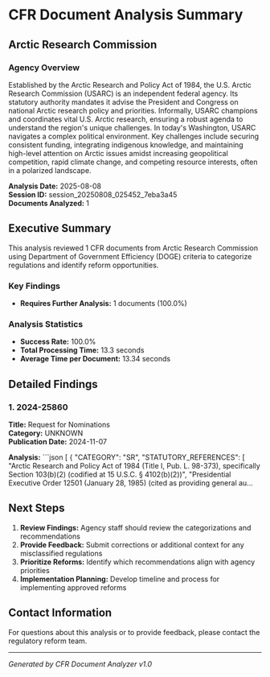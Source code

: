 # CFR Document Analysis Summary
## Arctic Research Commission

### Agency Overview
Established by the Arctic Research and Policy Act of 1984, the U.S. Arctic Research Commission (USARC) is an independent federal agency. Its statutory authority mandates it advise the President and Congress on national Arctic research policy and priorities. Informally, USARC champions and coordinates vital U.S. Arctic research, ensuring a robust agenda to understand the region's unique challenges. In today's Washington, USARC navigates a complex political environment. Key challenges include securing consistent funding, integrating indigenous knowledge, and maintaining high-level attention on Arctic issues amidst increasing geopolitical competition, rapid climate change, and competing resource interests, often in a polarized landscape.

**Analysis Date:** 2025-08-08  
**Session ID:** session_20250808_025452_7eba3a45  
**Documents Analyzed:** 1

## Executive Summary

This analysis reviewed 1 CFR documents from Arctic Research Commission using Department of Government Efficiency (DOGE) criteria to categorize regulations and identify reform opportunities.

### Key Findings

- **Requires Further Analysis:** 1 documents (100.0%)

### Analysis Statistics

- **Success Rate:** 100.0%
- **Total Processing Time:** 13.3 seconds
- **Average Time per Document:** 13.34 seconds

## Detailed Findings

### 1. 2024-25860

**Title:** Request for Nominations  
**Category:** UNKNOWN  
**Publication Date:** 2024-11-07

**Analysis:** ```json
[
  {
    "CATEGORY": "SR",
    "STATUTORY_REFERENCES": [
      "Arctic Research and Policy Act of 1984 (Title I, Pub. L. 98-373), specifically Section 103(b)(2) (codified at 15 U.S.C. § 4102(b)(2))",
      "Presidential Executive Order 12501 (January 28, 1985) (cited as providing general au...

## Next Steps

1. **Review Findings:** Agency staff should review the categorizations and recommendations
2. **Provide Feedback:** Submit corrections or additional context for any misclassified regulations
3. **Prioritize Reforms:** Identify which recommendations align with agency priorities
4. **Implementation Planning:** Develop timeline and process for implementing approved reforms

## Contact Information

For questions about this analysis or to provide feedback, please contact the regulatory reform team.

---
*Generated by CFR Document Analyzer v1.0*
